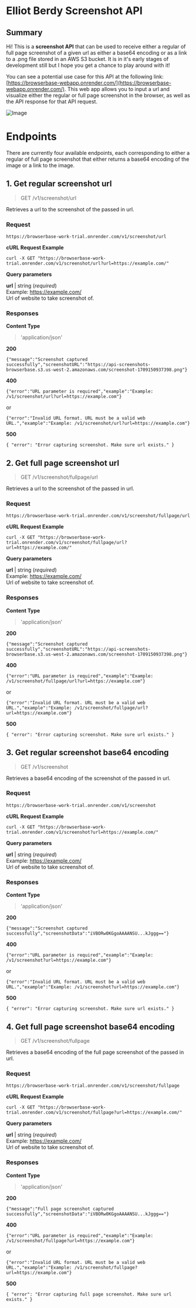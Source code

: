 # Elliot Berdy Screenshot API

## Summary

Hi! This is a **screenshot API** that can be used to receive either a regular of full page screenshot of a given url as either a base64 encoding or as a link to a .png file stored in an AWS S3 bucket. It is in it's early stages of development still but I hope you get a chance to play around with it!

You can see a potential use case for this API at the following link: [https://browserbase-webapp.onrender.com/](https://browserbase-webapp.onrender.com/). This web app allows you to input a url and visualize either the regular or full page screenshot in the browser, as well as the API response for that API request.

![Image](screenshot_api_webapp.png)

# Endpoints

There are currently four available endpoints, each corresponding to either a regular of full page screenshot that either returns a base64 encoding of the image or a link to the image.

## 1. Get regular screenshot url

> GET /v1/screenshot/url

Retrieves a url to the screenshot of the passed in url.

### Request

    https://browserbase-work-trial.onrender.com/v1/screenshot/url

**cURL Request Example**

    curl -X GET "https://browserbase-work-trial.onrender.com/v1/screenshot/url?url=https://example.com/"

**Query parameters**

**url** | string (_required_)  
Example: https://example.com/  
Url of website to take screenshot of.

### Responses

**Content Type**

> 'application/json'

**200**

    {"message":"Screenshot captured successfully","screenshotURL":"https://api-screenshots-browserbase.s3.us-west-2.amazonaws.com/screenshot-1709150937398.png"}

**400**

    {"error":"URL parameter is required","example":"Example: /v1/screenshot/url?url=https://example.com"}

or

    {"error":"Invalid URL format. URL must be a valid web URL.","example":"Example: /v1/screenshot/url?url=https://example.com"}

**500**

    { "error": "Error capturing screenshot. Make sure url exists." }

## 2. Get full page screenshot url

> GET /v1/screenshot/fullpage/url

Retrieves a url to the screenshot of the passed in url.

### Request

    https://browserbase-work-trial.onrender.com/v1/screenshot/fullpage/url

**cURL Request Example**

    curl -X GET "https://browserbase-work-trial.onrender.com/v1/screenshot/fullpage/url?url=https://example.com/"

**Query parameters**

**url** | string (_required_)  
Example: https://example.com/  
Url of website to take screenshot of.

### Responses

**Content Type**

> 'application/json'

**200**

    {"message":"Screenshot captured successfully","screenshotURL":"https://api-screenshots-browserbase.s3.us-west-2.amazonaws.com/screenshot-1709150937398.png"}

**400**

    {"error":"URL parameter is required","example":"Example: /v1/screenshot/fullpage/url?url=https://example.com"}

or

    {"error":"Invalid URL format. URL must be a valid web URL.","example":"Example: /v1/screenshot/fullpage/url?url=https://example.com"}

**500**

    { "error": "Error capturing screenshot. Make sure url exists." }

## 3. Get regular screenshot base64 encoding

> GET /v1/screenshot

Retrieves a base64 encoding of the screenshot of the passed in url.

### Request

    https://browserbase-work-trial.onrender.com/v1/screenshot

**cURL Request Example**

    curl -X GET "https://browserbase-work-trial.onrender.com/v1/screenshot?url=https://example.com/"

**Query parameters**

**url** | string (_required_)  
Example: https://example.com/  
Url of website to take screenshot of.

### Responses

**Content Type**

> 'application/json'

**200**

    {"message":"Screenshot captured successfully","screenshotData":"iVBORw0KGgoAAAANSU...kJggg=="}

**400**

    {"error":"URL parameter is required","example":"Example: /v1/screenshot?url=https://example.com"}

or

    {"error":"Invalid URL format. URL must be a valid web URL.","example":"Example: /v1/screenshot?url=https://example.com"}

**500**

    { "error": "Error capturing screenshot. Make sure url exists." }

## 4. Get full page screenshot base64 encoding

> GET /v1/screenshot/fullpage

Retrieves a base64 encoding of the full page screenshot of the passed in url.

### Request

    https://browserbase-work-trial.onrender.com/v1/screenshot/fullpage

**cURL Request Example**

    curl -X GET "https://browserbase-work-trial.onrender.com/v1/screenshot/fullpage?url=https://example.com/"

**Query parameters**

**url** | string (_required_)  
Example: https://example.com/  
Url of website to take screenshot of.

### Responses

**Content Type**

> 'application/json'

**200**

    {"message":"Full page screenshot captured successfully","screenshotData":"iVBORw0KGgoAAAANSU...kJggg=="}

**400**

    {"error":"URL parameter is required","example":"Example: /v1/screenshot/fullpage?url=https://example.com"}

or

    {"error":"Invalid URL format. URL must be a valid web URL.","example":"Example: /v1/screenshot/fullpage?url=https://example.com"}

**500**

    { "error": "Error capturing full page screenshot. Make sure url exists." }
